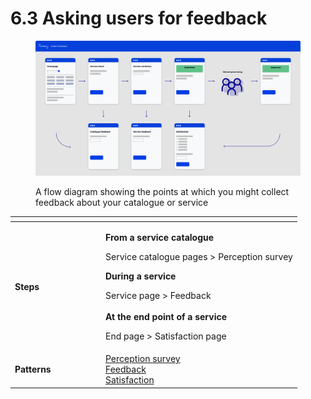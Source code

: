 # 6.3 Asking users for feedback

<figure><img src="../../.gitbook/assets/Collect feedback.png" alt=""><figcaption><p>A flow diagram showing the points at which you might collect feedback about your catalogue or service</p></figcaption></figure>

<table data-header-hidden><thead><tr><th width="131"></th><th></th></tr></thead><tbody><tr><td><strong>Steps</strong></td><td><p><strong>From a service catalogue</strong></p><p>Service catalogue pages > Perception survey</p><p></p><p><strong>During a service</strong></p><p>Service page > Feedback<br><br><strong>At the end point of a service</strong></p><p>End page > Satisfaction page</p></td></tr><tr><td><strong>Patterns</strong></td><td><a href="../7-design-patterns/7.2-perception-survey.md">Perception survey</a><br><a href="../7-design-patterns/7.1-feedback.md">Feedback</a><br><a href="../7-design-patterns/7.3-satisfaction.md">Satisfaction</a></td></tr></tbody></table>
